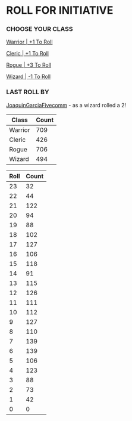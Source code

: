 # ROLL FOR INITIATIVE
### CHOOSE YOUR CLASS

[Warrior | +1 To Roll](https://github.com/benjaminsampica/benjaminsampica/issues/new?title=roll%7Cwarrior&body=Just+click+%27Submit+new+issue%27.)

[Cleric | +1 To Roll](https://github.com/benjaminsampica/benjaminsampica/issues/new?title=roll%7Ccleric&body=Just+click+%27Submit+new+issue%27.)

[Rogue | +3 To Roll](https://github.com/benjaminsampica/benjaminsampica/issues/new?title=roll%7Crogue&body=Just+click+%27Submit+new+issue%27.)

[Wizard | -1 To Roll](https://github.com/benjaminsampica/benjaminsampica/issues/new?title=roll%7Cwizard&body=Just+click+%27Submit+new+issue%27.)
### LAST ROLL BY
[JoaquinGarciaFivecomm](https://www.github.com/JoaquinGarciaFivecomm) - as a wizard rolled a 2!

|Class|Count|
|-|-|
|Warrior|709|
|Cleric|426|
|Rogue|706|
|Wizard|494|

|Roll|Count|
|-|-|
|23|32
|22|44
|21|122
|20|94
|19|88
|18|102
|17|127
|16|106
|15|118
|14|91
|13|115
|12|126
|11|111
|10|112
|9|127
|8|110
|7|139
|6|139
|5|106
|4|123
|3|88
|2|73
|1|42
|0|0
